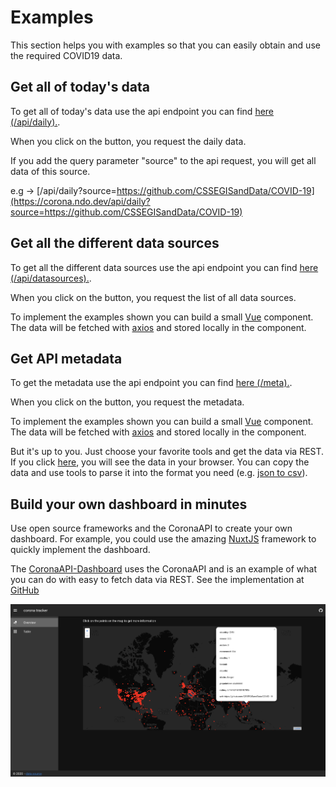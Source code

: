 # Examples

This section helps you with examples so that you can easily obtain and use the required COVID19 data.

## Get all of today's data

To get all of today's data use the api endpoint you can find [here (/api/daily).](https://corona.ndo.dev/api-docs/swagger-ui/#/default/get_api_daily.).

When you click on the button, you request the daily data.

<corona-data />

If you add the query parameter "source" to the api request, you will get all data of this source.

e.g -> [/api/daily?source=https://github.com/CSSEGISandData/COVID-19](https://corona.ndo.dev/api/daily?source=https://github.com/CSSEGISandData/COVID-19)

## Get all the different data sources

To get all the different data sources use the api endpoint you can find [here (/api/datasources).](https://corona.ndo.dev/api-docs/swagger-ui/#/CoronaAPI/get_api_datasources).

When you click on the button, you request the list of all data sources.

<corona-data-sources />

To implement the examples shown you can build a small [Vue](https://vuejs.org/) component. The data will be fetched with [axios](https://github.com/axios/axios) and stored locally in the component.

## Get API metadata

To get the metadata use the api endpoint you can find [here (/meta).](https://corona.ndo.dev/api-docs/swagger-ui/#/CoronaAPI/get_meta).

When you click on the button, you request the metadata.

<corona-meta-data />

To implement the examples shown you can build a small [Vue](https://vuejs.org/) component. The data will be fetched with [axios](https://github.com/axios/axios) and stored locally in the component.

But it's up to you. Just choose your favorite tools and get the data via REST. If you click [here](https://corona.ndo.dev/api/daily), you will see the data in your browser. You can copy the data and use tools to parse it into the format you need (e.g. [json to csv](https://konklone.io/json/)).

<CodeSwitcher :languages="{vue:'Vue',react:'React'}">
<template v-slot:vue>

```js
<template>
  <div>
    <button class="data-btn" v-on:click="fetchCoronaDataSources">
      Get sources
    </button>
    <p v-if="isFetching">fetching data...</p>
    <div v-else style="margin: 5px">
      <div v-if="coronaSources.length > 0" style="height: 300px; overflow: auto;">
        <table>
          <tr>
            <th>source</th>
          </tr>
          <tr v-for="(source, index) in coronaSources" :key="index">
            <td>{{ source }}</td>
          </tr>
        </table>
      </div>
    </div>
  </div>
</template>

<script>
const axios = require("axios");

export default {
  name: "corona-data-sources",
  data() {
    return {
      coronaSources: [],
      fetch: axios,
      isFetching: false
    };
  },
  methods: {
    fetchCoronaDataSources() {
      this.isFetching = true;
      return this.fetch
        .get("https://corona.ndo.dev/api/datasources")
        .then(response => {
          this.$data.coronaSources= response.data;
          this.isFetching = false;
        })
        .catch(error => {
          this.isFetching = false;
          console.log(error);
        });
    }
  }
};
</script>
```

</template>
<template v-slot:react>

```js
import React from "react";
import ReactDOM from "react-dom";

const App = () => {
  const [data, setData] = React.useState({});

  fetch("https://corona.ndo.dev/api/datasources")
    .then(data => data.json())
    .then(resp => {
      setData(resp);
    })
    .catch(err => console.error(err));

  return (
    <ul>
      {data &&
        data.forEach(entry => {
          return <li> {entry} </li>;
        })}
    </ul>
  );
};

const element = <App />;
ReactDOM.render(element, document.getElementById("root"));
```

</template>
</CodeSwitcher>

## Build your own dashboard in minutes

Use open source frameworks and the CoronaAPI to create your own dashboard. For example, you could use the amazing [NuxtJS](https://nuxtjs.org/) framework to quickly implement the dashboard.

The [CoronaAPI-Dashboard](https://corona-api-dashboard.netlify.com/) uses the CoronaAPI and is an example of what you can do with easy to fetch data via REST. See the implementation at [GitHub](https://github.com/CoronaAPI/c-map)

<a href="https://corona-api-dashboard.netlify.com/" target="_blank" rel="noopener noreferrer" class="nav-link external">
  <img src="../assets/dashboard.png" alt="dashbord">
</a>

